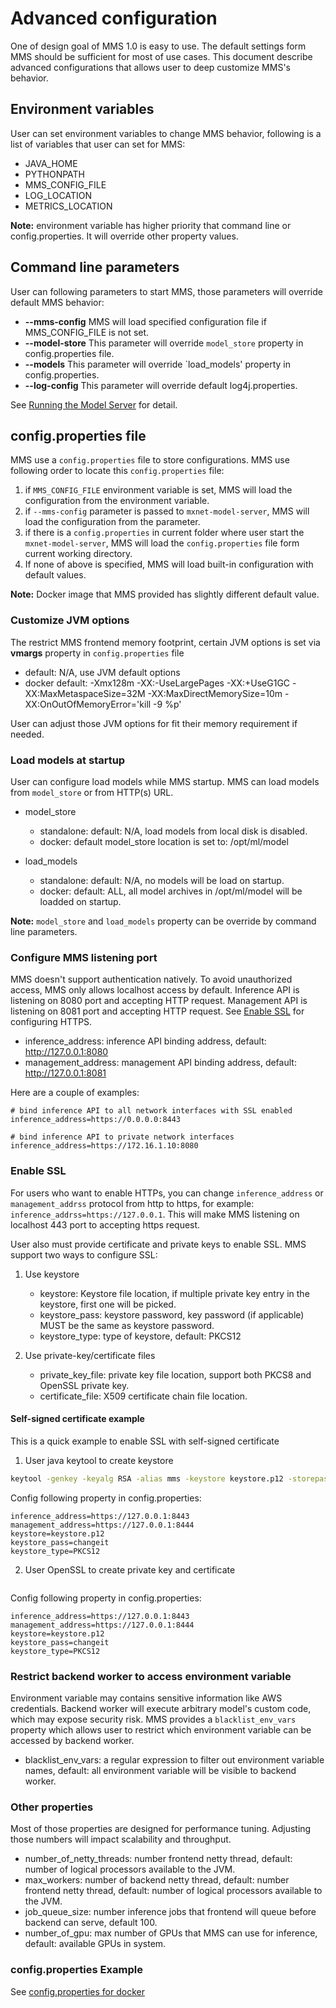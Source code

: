 # Advanced configuration

One of design goal of MMS 1.0 is easy to use. The default settings form MMS should be sufficient for most of use cases. This document describe advanced configurations that allows user to deep customize MMS's behavior.

## Environment variables

User can set environment variables to change MMS behavior, following is a list of variables that user can set for MMS:
* JAVA_HOME
* PYTHONPATH
* MMS_CONFIG_FILE
* LOG_LOCATION
* METRICS_LOCATION

**Note:** environment variable has higher priority that command line or config.properties. It will override other property values.

## Command line parameters

User can following parameters to start MMS, those parameters will override default MMS behavior:

* **--mms-config** MMS will load specified configuration file if MMS_CONFIG_FILE is not set.
* **--model-store** This parameter will override `model_store` property in config.properties file.
* **--models** This parameter will override `load_models' property in config.properties.
* **--log-config** This parameter will override default log4j.properties.

See [Running the Model Server](server.md) for detail.

## config.properties file

MMS use a `config.properties` file to store configurations. MMS use following order to locate this `config.properties` file:
1. if `MMS_CONFIG_FILE` environment variable is set, MMS will load the configuration from the environment variable.
2. if `--mms-config` parameter is passed to `mxnet-model-server`, MMS will load the configuration from the parameter.
3. if there is a `config.properties` in current folder where user start the `mxnet-model-server`, MMS will load the `config.properties` file form current working directory.
4. If none of above is specified, MMS will load built-in configuration with default values.

**Note:** Docker image that MMS provided has slightly different default value.

### Customize JVM options

The restrict MMS frontend memory footprint, certain JVM options is set via **vmargs** property in `config.properties` file

* default: N/A, use JVM default options
* docker default: -Xmx128m -XX:-UseLargePages -XX:+UseG1GC -XX:MaxMetaspaceSize=32M -XX:MaxDirectMemorySize=10m -XX:OnOutOfMemoryError='kill -9 %p'

User can adjust those JVM options for fit their memory requirement if needed.

### Load models at startup

User can configure load models while MMS startup. MMS can load models from `model_store` or from HTTP(s) URL.

* model_store
	* standalone: default: N/A, load models from local disk is disabled.
	* docker: default model_store location is set to: /opt/ml/model

* load_models
	* standalone: default: N/A, no models will be load on startup.
	* docker: default: ALL, all model archives in /opt/ml/model will be loadded on startup.

**Note:** `model_store` and `load_models` property can be override by command line parameters.

### Configure MMS listening port

MMS doesn't support authentication natively. To avoid unauthorized access, MMS only allows localhost access by default. Inference API is listening on 8080 port and accepting HTTP request. Management API is listening on 8081 port and accepting HTTP request. See [Enable SSL](#enable-ssl) for configuring HTTPS.

* inference_address: inference API binding address, default: http://127.0.0.1:8080
* management_address: management API binding address, default: http://127.0.0.1:8081

Here are a couple of examples:
```properties
# bind inference API to all network interfaces with SSL enabled
inference_address=https://0.0.0.0:8443

# bind inference API to private network interfaces
inference_address=https://172.16.1.10:8080
```

### Enable SSL

For users who want to enable HTTPs, you can change `inference_address` or `management_addrss` protocol from http to https, for example: `inference_addrss=https://127.0.0.1`. This will make MMS listening on localhost 443 port to accepting https request.

User also must provide certificate and private keys to enable SSL. MMS support two ways to configure SSL:
1. Use keystore
	* keystore: Keystore file location, if multiple private key entry in the keystore, first one will be picked. 
	* keystore_pass: keystore password, key password (if applicable) MUST be the same as keystore password.
    * keystore_type: type of keystore, default: PKCS12

2. Use private-key/certificate files
	* private_key_file: private key file location, support both PKCS8 and OpenSSL private key.
	* certificate_file: X509 certificate chain file location.

#### Self-signed certificate example

This is a quick example to enable SSL with self-signed certificate

1. User java keytool to create keystore
```bash
keytool -genkey -keyalg RSA -alias mms -keystore keystore.p12 -storepass changeit -storetype PKCS12 -validity 3600 -keysize 2048 -dname "CN=www.MY_MMS.com, OU=Cloud Service, O=model server, L=Palo Alto, ST=California, C=US"
```

Config following property in config.properties:

```properties
inference_address=https://127.0.0.1:8443
management_address=https://127.0.0.1:8444
keystore=keystore.p12
keystore_pass=changeit
keystore_type=PKCS12
```

2. User OpenSSL to create private key and certificate
```bash
```


Config following property in config.properties:

```properties
inference_address=https://127.0.0.1:8443
management_address=https://127.0.0.1:8444
keystore=keystore.p12
keystore_pass=changeit
keystore_type=PKCS12
```

### Restrict backend worker to access environment variable

Environment variable may contains sensitive information like AWS credentials. Backend worker will execute arbitrary model's custom code, which may expose security risk. MMS provides a `blacklist_env_vars` property which allows user to restrict which environment variable can be accessed by backend worker.

* blacklist_env_vars: a regular expression to filter out environment variable names, default: all environment variable will be visible to backend worker.


### Other properties

Most of those properties are designed for performance tuning. Adjusting those numbers will impact scalability and throughput.

* number_of_netty_threads: number frontend netty thread, default: number of logical processors available to the JVM.
* max_workers: number of backend netty thread, default: number frontend netty thread, default: number of logical processors available to the JVM.
* job_queue_size: number inference jobs that frontend will queue before backend can serve, default 100.
* number_of_gpu: max number of GPUs that MMS can use for inference, default: available GPUs in system.

### config.properties Example

See [config.properties for docker](https://github.com/awslabs/mxnet-model-server/blob/master/docker/config.properties)

